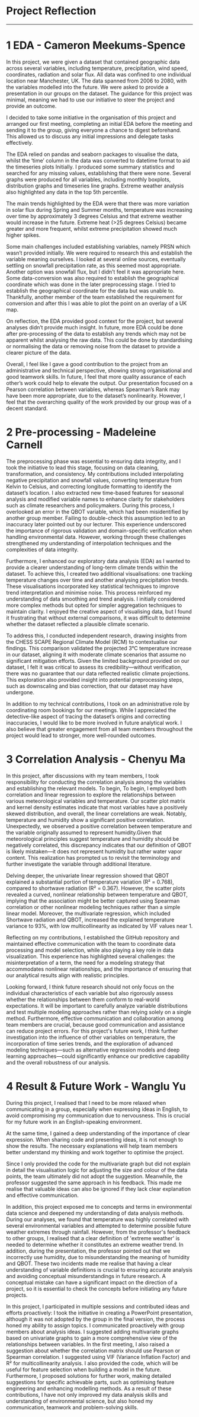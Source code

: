 # Project Reflection
------------------------------------



# 1 EDA - Cameron Meekums-Spence
In this project, we were given a dataset that contained geographic data across several variables, including temperature, precipitation, wind speed, coordinates, radiation and solar flux. All data was confined to one individual location near Manchester, UK. The data spanned from 2006 to 2080, with the variables modelled into the future. We were asked to provide a presentation in our groups on the dataset. The guidance for this project was minimal, meaning we had to use our initiative to steer the project and provide an outcome.

I decided to take some initiative in the organisation of this project and arranged our first meeting, completing an initial EDA before the meeting and sending it to the group, giving everyone a chance to digest beforehand. This allowed us to discuss any initial impressions and delegate tasks effectively.

The EDA relied on pandas and seaborn packages to visualise the data, whilst the ‘time’ column in the data was converted to datetime format to aid the timeseries plots Initially. I produced some summary statistics and searched for any missing values, establishing that there were none. Several graphs were produced for all variables, including monthly boxplots, distribution graphs and timeseries line graphs. Extreme weather analysis also highlighted any data in the top 5th percentile.

The main trends highlighted by the EDA were that there was more variation in solar flux during Spring and Summer months, temperature was increasing over time by approximately 3 degrees Celsius and that extreme weather would increase in the future. Extreme heat (>25 degrees Celsius) became greater and more frequent, whilst extreme precipitation showed much higher spikes.

Some main challenges included establishing variables, namely PRSN which wasn’t provided initially. We were required to research this and establish the variable meaning ourselves. I looked at several online sources, eventually settling on snowfall precipitation rate, as this seemed most appropriate. Another option was snowfall flux, but I didn’t feel it was appropriate here. Some data-conversion was also required to establish the geographical coordinate which was done in the later preprocessing stage. I tried to establish the geographical coordinate for the data but was unable to. Thankfully, another member of the team established the requirement for conversion and after this I was able to plot the point on an overlay of a UK map.

On reflection, the EDA provided good context for the project, but several analyses didn’t provide much insight. In future, more EDA could be done after pre-processing of the data to establish any trends which may not be apparent whilst analysing the raw data. This could be done by standardising or normalising the data or removing noise from the dataset to provide a clearer picture of the data.

Overall, I feel like I gave a good contribution to the project from an administrative and technical perspective, showing strong organisational and good teamwork skills. In future, I feel that more quality assurance of each other’s work could help to elevate the output. Our presentation focused on a Pearson correlation between variables, whereas Spearman’s Rank may have been more appropriate, due to the dataset’s nonlinearity. However, I feel that the overarching quality of the work provided by our group was of a decent standard.



# 2 Pre-processing - Madeleine Carnell
The preprocessing phase was essential to ensuring data integrity, and I took the initiative to lead this stage, focusing on data cleaning, transformation, and consistency. My contributions included interpolating negative precipitation and snowfall values, converting temperature from Kelvin to Celsius, and correcting longitude formatting to identify the dataset’s location. I also extracted new time-based features for seasonal analysis and modified variable names to enhance clarity for stakeholders such as climate researchers and policymakers. During this process, I overlooked an error in the QBOT variable, which had been misidentified by another group member. Failing to double-check this assumption led to an inaccuracy later pointed out by our lecturer. This experience underscored the importance of rigorous validation and domain-specific verification when handling environmental data. However, working through these challenges strengthened my understanding of interpolation techniques and the complexities of data integrity.

Furthermore, I enhanced our exploratory data analysis (EDA) as I wanted to provide a clearer understanding of long-term climate trends within the dataset. To achieve this, I created two additional visualisations: one tracking temperature changes over time and another analysing precipitation trends. These visualisations incorporated key statistical techniques to improve trend interpretation and minimise noise. This process reinforced my understanding of data smoothing and trend analysis. I initially considered more complex methods but opted for simpler aggregation techniques to maintain clarity. I enjoyed the creative aspect of visualising data, but I found it frustrating that without external comparisons, it was difficult to determine whether the dataset reflected a plausible climate scenario.

To address this, I conducted independent research, drawing insights from the CHESS SCAPE Regional Climate Model (RCM) to contextualise our findings. This comparison validated the projected 3°C temperature increase in our dataset, aligning it with moderate climate scenarios that assume no significant mitigation efforts. Given the limited background provided on our dataset, I felt it was critical to assess its credibility—without verification, there was no guarantee that our data reflected realistic climate projections. This exploration also provided insight into potential preprocessing steps, such as downscaling and bias correction, that our dataset may have undergone.

In addition to my technical contributions, I took on an administrative role by coordinating room bookings for our meetings. While I appreciated the detective-like aspect of tracing the dataset’s origins and correcting inaccuracies, I would like to be more involved in future analytical work. I also believe that greater engagement from all team members throughout the project would lead to stronger, more well-rounded outcomes.



# 3 Correlation Analysis  - Chenyu Ma
In this project, after discussions with my team members, I took responsibility for conducting the correlation analysis among the variables and establishing the relevant models. To begin, To begin, I employed both correlation and linear regression to explore the relationships between various meteorological variables and temperature. Our scatter plot matrix and kernel density estimates indicate that most variables have a positively skewed distribution, and overall, the linear correlations are weak. Notably, temperature and humidity show a significant positive correlation. Unexpectedly, we observed a positive correlation between temperature and the variable originally assumed to represent humidity.Given that meteorological principles suggest temperature and humidity should be negatively correlated, this discrepancy indicates that our definition of QBOT is likely mistaken—it does not represent humidity but rather water vapor content. This realization has prompted us to revisit the terminology and further investigate the variable through additional literature.

Delving deeper, the univariate linear regression showed that QBOT explained a substantial portion of temperature variation (R² = 0.768), compared to shortwave radiation (R² = 0.367). However, the scatter plots revealed a curved, nonlinear relationship between temperature and QBOT, implying that the association might be better captured using Spearman correlation or other nonlinear modeling techniques rather than a simple linear model. Moreover, the multivariate regression, which included Shortwave radiation and QBOT, increased the explained temperature variance to 93%, with low multicollinearity as indicated by VIF values near 1.  

Reflecting on my contributions, I established the GitHub repository and maintained effective communication with the team to coordinate data processing and model selection, while also playing a key role in data visualization. This experience has highlighted several challenges: the misinterpretation of a term, the need for a modeling strategy that accommodates nonlinear relationships, and the importance of ensuring that our analytical results align with realistic principles.

Looking forward, I think future research should not only focus on the individual characteristics of each variable but also rigorously assess whether the relationships between them conform to real-world expectations. It will be important to carefully analyze variable distributions and test multiple modeling approaches rather than relying solely on a single method. Furthermore, effective communication and collaboration among team members are crucial, because good communication and assistance can reduce project errors. For this project's future work, I think further investigation into the influence of other variables on temperature, the incorporation of time series trends, and the exploration of advanced modeling techniques—such as alternative regression models and deep learning approaches—could significantly enhance our predictive capability and the overall robustness of our analysis.



# 4 Result & Future Work - Wanglu Yu
During this project, I realised that I need to be more relaxed when communicating in a group, especially when expressing ideas in English, to avoid compromising my communication due to nervousness. This is crucial for my future work in an English-speaking environment.

At the same time, I gained a deep understanding of the importance of clear expression. When sharing code and presenting ideas, it is not enough to show the results. The necessary explanations will help team members better understand my thinking and work together to optimise the project. 

Since I only provided the code for the multivariate graph but did not explain in detail the visualisation logic for adjusting the size and colour of the data points, the team ultimately did not adopt the suggestion. Meanwhile, the professor suggested the same approach in his feedback. This made me realise that valuable ideas can also be ignored if they lack clear explanation and effective communication.

In addition, this project exposed me to concepts and terms in environmental data science and deepened my understanding of data analysis methods. During our analyses, we found that temperature was highly correlated with several environmental variables and attempted to determine possible future weather extremes through rainfall. However, from the professor's feedback to other groups, I realised that a clear definition of 'extreme weather' is needed to determine whether it constitutes an extreme weather trend. In addition, during the presentation, the professor pointed out that we incorrectly use humidity, due to misunderstanding the meaning of humidity and QBOT. These two incidents made me realise that having a clear understanding of variable definitions is crucial to ensuring accurate analysis and avoiding conceptual misunderstandings in future research. A conceptual mistake can have a significant impact on the direction of a project, so it is essential to check the concepts before initiating any future projects.

In this project, I participated in multiple sessions and contributed ideas and efforts proactively:
I took the initiative in creating a PowerPoint presentation, although it was not adopted by the group in the final version, the process honed my ability to assign topics.
I communicated proactively with group members about analysis ideas. I suggested adding multivariate graphs based on univariate graphs to gain a more comprehensive view of the relationships between variables. In the first meeting, I also raised a suggestion about whether the correlation matrix should use Pearson or Spearman correlation.
I suggested using VIF (Variance Inflation Factor) and R² for multicollinearity analysis. I also provided the code, which will be useful for feature selection when building a model in the future.
Furthermore, I proposed solutions for further work, making detailed suggestions for specific achievable parts, such as optimising feature engineering and enhancing modelling methods. As a result of these contributions, I have not only improved my data analysis skills and understanding of environmental science, but also honed my communication, teamwork and problem-solving skills.
